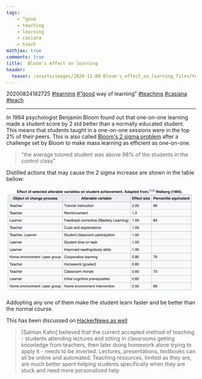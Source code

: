 ```yaml
---
tags:
    - ”good
    - teaching
    - learning
    - casiana
    - teach
mathjax: true
comments: true
title:  Bloom's effect on learning
header:
  teaser: /assets/images/2020-11-08-Bloom's_effect_on_learning_files/teaching_bloom_2_sigma.png
---
```


20200824182725
[#learning](/tags/#learning) [#”good](/tags/#”good) way of learning” [#teaching](/tags/#teaching) [#casiana](/tags/#casiana) [#teach](/tags/#teach)

---


In 1984 psychologist Benjamin Bloom found out that one-on-one learning made a student score by 2 std better than a normally educated student. This means that students taught in a one-on-one sessions were in the top 2% of their peers. This is also called [Bloom's 2 sigma problem](https://en.wikipedia.org/wiki/Bloom%27s_2_sigma_problem) after a challenge set by Bloom to make mass learning as efficient as one-on-one.

>"the average tutored student was above 98% of the students in the control class"

Distilled actions that may cause the 2 sigma increase are shown in the table bellow:

![teaching_bloom_2_sigma.png](/assets/images/2020-11-08-Bloom's_effect_on_learning_files/teaching_bloom_2_sigma.png)

Addopting any one of them make the student learn faster and be better than the normal course.

This has been discussed on [HackerNews as well](https://news.ycombinator.com/item?id=24261345) 

> [Salman Kahn] believed that the current accepted method of teaching - students attending lectures and sitting in classrooms getting knowledge from teachers, then later doing homework alone trying to apply it - needs to be inverted. Lectures, presentations, textbooks can all be online and automated. Teaching resources, limited as they are, are much better spent helping students specifically when they are stuck and need more personalized help
